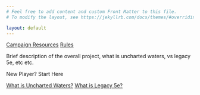 ```yaml
---
# Feel free to add content and custom Front Matter to this file.
# To modify the layout, see https://jekyllrb.com/docs/themes/#overriding-theme-defaults

layout: default
---
```


[Campaign Resources]({{site.baseurl}}/UnchartedWaters)
[Rules]({{site.baseurl}}/Rules)


Brief description of the overall project, what is uncharted waters, vs legacy 5e, etc etc.

New Player? Start Here

[What is Uncharted Waters?]({{site.baseurl}}/UnchartedWaters/About)
[What is Legacy 5e?]({{site.baseurl}}/Rules/About)